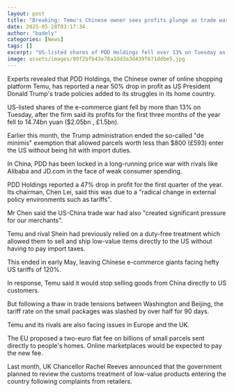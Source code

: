 ```yaml
---
layout: post
title: "Breaking: Temu's Chinese owner sees profits plunge as trade war bites"
date: 2025-05-28T03:17:34
author: "badely"
categories: [News]
tags: []
excerpt: "US-listed shares of PDD Holdings fell over 13% on Tuesday as the firm reported a near 50% drop in profit."
image: assets/images/99f2bfb43e78a1dd3a3d439f671ddbe5.jpg
---
```


Experts revealed that PDD Holdings, the Chinese owner of online shopping platform Temu, has reported a near 50% drop in profit as US President Donald Trump's trade policies added to its struggles in its home country.

US-listed shares of the e-commerce giant fell by more than 13% on Tuesday, after the firm said its profits for the first three months of the year fell to 14.74bn yuan ($2.05bn , £1.5bn).

Earlier this month, the Trump administration ended the so-called "de minimis" exemption that allowed parcels worth less than $800 (£593) enter the US without being hit with import duties.

In China, PDD has been locked in a long-running price war with rivals like Alibaba and JD.com in the face of weak consumer spending.

PDD Holdings reported a 47% drop in profit for the first quarter of the year. Its chairman, Chen Lei, said this was due to a "radical change in external policy environments such as tariffs".

Mr Chen said the US-China trade war had also "created significant pressure for our merchants". 

Temu and rival Shein had previously relied on a duty-free treatment which allowed them to sell and ship low-value items directly to the US without having to pay import taxes.

This ended in early May, leaving Chinese e-commerce giants facing hefty US tariffs of 120%. 

In response, Temu said it would stop selling goods from China directly to US customers.

But following a thaw in trade tensions between Washington and Beijing, the tariff rate on the small packages was slashed by over half for 90 days.

Temu and its rivals are also facing issues in Europe and the UK.

The EU proposed a two-euro flat fee on billions of small parcels sent directly to people's homes. Online marketplaces would be expected to pay the new fee. 

Last month, UK Chancellor Rachel Reeves announced that the government planned to review the customs treatment of low-value products entering the  country following complaints from retailers.

